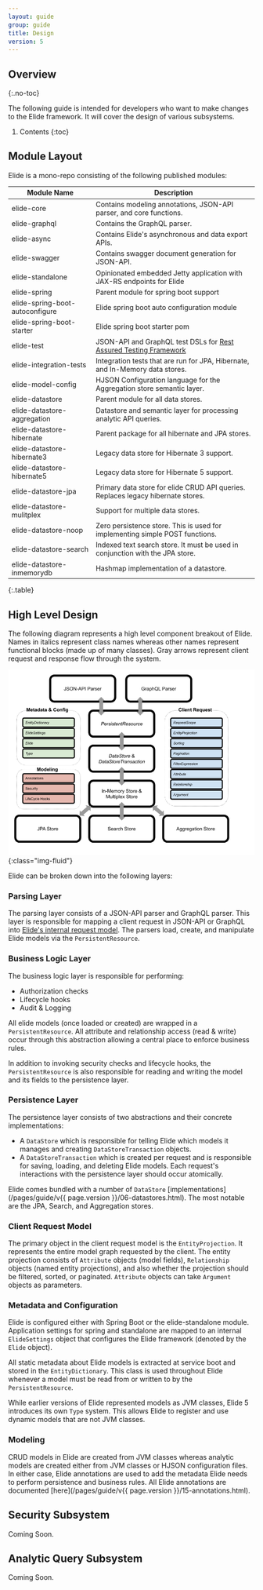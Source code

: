 ```yaml
---
layout: guide
group: guide
title: Design
version: 5
---
```


## Overview
{:.no-toc}

The following guide is intended for developers who want to make changes to the Elide framework.  It will cover the design of various subsystems.

1. Contents
{:toc}

## Module Layout

Elide is a mono-repo consisting of the following published modules:

| Module Name                     | Description                                                                      |
|---------------------------------|----------------------------------------------------------------------------------|
| elide-core                      | Contains modeling annotations, JSON-API parser, and core functions.              |
| elide-graphql                   | Contains the GraphQL parser.                                                     |
| elide-async                     | Contains Elide's asynchronous and data export APIs.                               |
| elide-swagger                   | Contains swagger document generation for JSON-API.                               |
| elide-standalone                | Opinionated embedded Jetty application with JAX-RS endpoints for Elide           |      
| elide-spring                    | Parent module for spring boot support                                            |      
| elide-spring-boot-autoconfigure | Elide spring boot auto configuration module                                      |
| elide-spring-boot-starter       | Elide spring boot starter pom                                                    |
| elide-test                      | JSON-API and GraphQL test DSLs for [Rest Assured Testing Framework](https://rest-assured.io/) |
| elide-integration-tests         | Integration tests that are run for JPA, Hibernate, and In-Memory data stores.    |
| elide-model-config              | HJSON Configuration language for the Aggregation store semantic layer.           |
| elide-datastore                 | Parent module for all data stores.                                               |
| elide-datastore-aggregation     | Datastore and semantic layer for processing analytic API queries.                |
| elide-datastore-hibernate       | Parent package for all hibernate and JPA stores.                                 |
| elide-datastore-hibernate3      | Legacy data store for Hibernate 3 support.                                       |
| elide-datastore-hibernate5      | Legacy data store for Hibernate 5 support.                                       |
| elide-datastore-jpa             | Primary data store for elide CRUD API queries.  Replaces legacy hibernate stores. |
| elide-datastore-mulitplex       | Support for multiple data stores.                                                |
| elide-datastore-noop            | Zero persistence store.  This is used for implementing simple POST functions.    |
| elide-datastore-search          | Indexed text search store.  It must be used in conjunction with the JPA store.           |
| elide-datastore-inmemorydb      | Hashmap implementation of a datastore.                                           |
{:.table}
           
## High Level Design

The following diagram represents a high level component breakout of Elide.  Names in italics represent class names whereas other names represent functional blocks (made up of many classes).  Gray arrows represent client request and response flow through the system.  

![High Level Design](/assets/images/high_level_design.png){:class="img-fluid"}

Elide can be broken down into the following layers:

### Parsing Layer

The parsing layer consists of a JSON-API parser and GraphQL parser.  This layer is responsible for mapping a client request in JSON-API or GraphQL into [Elide's internal request model](#client-request-model).  The parsers load, create, and manipulate Elide models via the `PersistentResource`.  

### Business Logic Layer

The business logic layer is responsible for performing:
 - Authorization checks
 - Lifecycle hooks
 - Audit & Logging

All elide models (once loaded or created) are wrapped in a `PersistentResource`.  All attribute and relationship access (read & write) occur through this abstraction allowing a central place to enforce business rules.

In addition to invoking security checks and lifecycle hooks, the `PersistentResource` is also responsible for reading and writing the model and its fields to the persistence layer.

### Persistence Layer

The persistence layer consists of two abstractions and their concrete implementations:

 - A `DataStore` which is responsible for telling Elide which models it manages and creating `DataStoreTransaction` objects.
 - A `DataStoreTransaction` which is created per request and is responsible for saving, loading, and deleting Elide models.   Each request's interactions with the persistence layer should occur atomically. 

Elide comes bundled with a number of `DataStore` [implementations](/pages/guide/v{{ page.version }}/06-datastores.html).  The most notable are the JPA, Search, and Aggregation stores.

### Client Request Model

The primary object in the client request model is the `EntityProjection`.  It represents the entire model graph requested by the client.  The entity projection consists of `Attribute` objects (model fields), `Relationship` objects (named entity projections), and also whether the projection should be filtered, sorted, or paginated.  `Attribute` objects can take `Argument` objects as parameters.

### Metadata and Configuration

Elide is configured either with Spring Boot or the elide-standalone module.  Application settings for spring and standalone are mapped to an internal `ElideSettings` object that configures the Elide framework (denoted by the `Elide` object).   

All static metadata about Elide models is extracted at service boot and stored in the `EntityDictionary`.  This class is used throughout Elide whenever a model must be read from or written to by the `PersistentResource`.

While earlier versions of Elide represented models as JVM classes, Elide 5 introduces its own `Type` system.  This allows Elide to register and use dynamic models that are not JVM classes.

### Modeling

CRUD models in Elide are created from JVM classes whereas analytic models are created either from JVM classes or HJSON configuration files.  In either case, Elide annotations are used to add the metadata Elide needs to perform persistence and business rules.  All Elide annotations are documented [here](/pages/guide/v{{ page.version }}/15-annotations.html).

## Security Subsystem

Coming Soon.

## Analytic Query Subsystem

Coming Soon.
